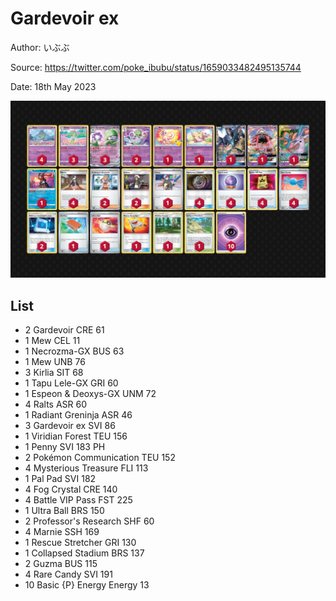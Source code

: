 # Gardevoir ex

Author: いぶぶ

Source: <https://twitter.com/poke_ibubu/status/1659033482495135744>

Date: 18th May 2023

![decklist](../../images/SVI/Gardevoir%20ex/2-%20Gardevoir%20ex.png)

## List

* 2 Gardevoir CRE 61
* 1 Mew CEL 11
* 1 Necrozma-GX BUS 63
* 1 Mew UNB 76
* 3 Kirlia SIT 68
* 1 Tapu Lele-GX GRI 60
* 1 Espeon & Deoxys-GX UNM 72
* 4 Ralts ASR 60
* 1 Radiant Greninja ASR 46
* 3 Gardevoir ex SVI 86
* 1 Viridian Forest TEU 156
* 1 Penny SVI 183 PH
* 2 Pokémon Communication TEU 152
* 4 Mysterious Treasure FLI 113
* 1 Pal Pad SVI 182
* 4 Fog Crystal CRE 140
* 4 Battle VIP Pass FST 225
* 1 Ultra Ball BRS 150
* 2 Professor's Research SHF 60
* 4 Marnie SSH 169
* 1 Rescue Stretcher GRI 130
* 1 Collapsed Stadium BRS 137
* 2 Guzma BUS 115
* 4 Rare Candy SVI 191
* 10 Basic {P} Energy Energy 13
